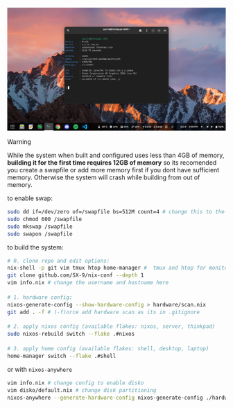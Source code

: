![image](ss.png)

> [!WARNING]
> While the system when built and configured uses less than 4GB of memory, **building it for the first time requires 12GB of memory** so its recomended you create a swapfile or add more memory first if you dont have sufficient memory. Otherwise the system will crash while building from out of memory.

to enable swap:

```sh
sudo dd if=/dev/zero of=/swapfile bs=512M count=4 # change this to the amount required
sudo chmod 600 /swapfile
sudo mkswap /swapfile
sudo swapon /swapfile
```

to build the system:

```sh
# 0. clone repo and edit options:
nix-shell -p git vim tmux htop home-manager #  tmux and htop for monitoring
git clone github.com/SX-9/nix-conf --depth 1
vim info.nix # change the username and hostname here

# 1. hardware config:
nixos-generate-config --show-hardware-config > hardware/scan.nix
git add . -f # (-f)orce add hardware scan as its in .gitignore

# 2. apply nixos config (available flakes: nixos, server, thinkpad)
sudo nixos-rebuild switch --flake .#nixos

# 3. apply home config (available flakes: shell, desktop, laptop)
home-manager switch --flake .#shell
```

or with `nixos-anywhere`

```sh
vim info.nix # change config to enable disko
vim disko/default.nix # change disk partitioning
nixos-anywhere --generate-hardware-config nixos-generate-config ./hardware/scan.nix --flake .#FLAKE --target-host root@HOST
```